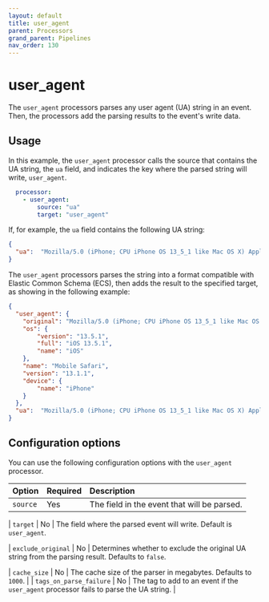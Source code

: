 ```yaml
---
layout: default
title: user_agent
parent: Processors
grand_parent: Pipelines
nav_order: 130
---
```


# user_agent

The `user_agent` processors parses any user agent (UA) string in an event. Then, the processors add the parsing results to the event's write data.

## Usage

In this example, the `user_agent` processor calls the source that contains the UA string, the `ua` field, and indicates the key where the parsed string will write, `user_agent`.

```yaml
  processor:
    - user_agent:
        source: "ua"
        target: "user_agent"
```

If, for example, the `ua` field contains the following UA string:

```json
{
  "ua":  "Mozilla/5.0 (iPhone; CPU iPhone OS 13_5_1 like Mac OS X) AppleWebKit/605.1.15 (KHTML, like Gecko) Version/13.1.1 Mobile/15E148 Safari/604.1"
}
```

The `user_agent` processors parses the string into a format compatible with Elastic Common Schema (ECS), then adds the result to the specified target, as showing in the following example:

```json
{
  "user_agent": {
    "original": "Mozilla/5.0 (iPhone; CPU iPhone OS 13_5_1 like Mac OS X) AppleWebKit/605.1.15 (KHTML, like Gecko) Version/13.1.1 Mobile/15E148 Safari/604.1",
    "os": {
        "version": "13.5.1",
        "full": "iOS 13.5.1",
        "name": "iOS"
    },
    "name": "Mobile Safari",
    "version": "13.1.1",
    "device": {
        "name": "iPhone"
    }
  },
  "ua":  "Mozilla/5.0 (iPhone; CPU iPhone OS 13_5_1 like Mac OS X) AppleWebKit/605.1.15 (KHTML, like Gecko) Version/13.1.1 Mobile/15E148 Safari/604.1"
}
```

## Configuration options

You can use the following configuration options with the `user_agent` processor.

| Option | Required | Description |
| :--- | :--- | :--- |
| `source` | Yes | The field in the event that will be parsed. 

| `target` | No | The field where the parsed event will write. Default is `user_agent`. 

| `exclude_original` | No | Determines whether to exclude the original UA string from the parsing result. Defaults to `false`. 

| `cache_size` | No | The cache size of the parser in megabytes. Defaults to `1000`. |
| `tags_on_parse_failure` | No | The tag to add to an event if the `user_agent` processor fails to parse the UA string. |